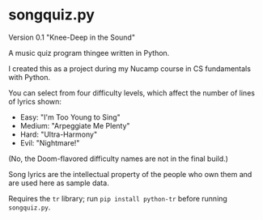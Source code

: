# songquiz.py
Version 0.1 "Knee-Deep in the Sound"

A music quiz program thingee written in Python.

I created this as a project during my Nucamp course in CS fundamentals with Python.

You can select from four difficulty levels, which affect the number of lines of lyrics shown:

* Easy: "I'm Too Young to Sing"
* Medium: "Arpeggiate Me Plenty"
* Hard: "Ultra-Harmony"
* Evil: "Nightmare!"

(No, the Doom-flavored difficulty names are not in the final build.)

Song lyrics are the intellectual property of the people who own them and are used here as sample data.

Requires the `tr` library; run `pip install python-tr` before running `songquiz.py`.
